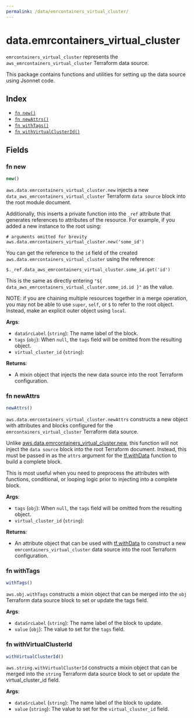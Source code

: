 ```yaml
---
permalink: /data/emrcontainers_virtual_cluster/
---
```


# data.emrcontainers_virtual_cluster

`emrcontainers_virtual_cluster` represents the `aws_emrcontainers_virtual_cluster` Terraform data source.



This package contains functions and utilities for setting up the data source using Jsonnet code.


## Index

* [`fn new()`](#fn-new)
* [`fn newAttrs()`](#fn-newattrs)
* [`fn withTags()`](#fn-withtags)
* [`fn withVirtualClusterId()`](#fn-withvirtualclusterid)

## Fields

### fn new

```ts
new()
```


`aws.data.emrcontainers_virtual_cluster.new` injects a new `data_aws_emrcontainers_virtual_cluster` Terraform `data source`
block into the root module document.

Additionally, this inserts a private function into the `_ref` attribute that generates references to attributes of the
resource. For example, if you added a new instance to the root using:

    # arguments omitted for brevity
    aws.data.emrcontainers_virtual_cluster.new('some_id')

You can get the reference to the `id` field of the created `aws.data.emrcontainers_virtual_cluster` using the reference:

    $._ref.data_aws_emrcontainers_virtual_cluster.some_id.get('id')

This is the same as directly entering `"${ data_aws_emrcontainers_virtual_cluster.some_id.id }"` as the value.

NOTE: if you are chaining multiple resources together in a merge operation, you may not be able to use `super`, `self`,
or `$` to refer to the root object. Instead, make an explicit outer object using `local`.

**Args**:
  - `dataSrcLabel` (`string`): The name label of the block.
  - `tags` (`obj`):  When `null`, the `tags` field will be omitted from the resulting object.
  - `virtual_cluster_id` (`string`): 

**Returns**:
- A mixin object that injects the new data source into the root Terraform configuration.


### fn newAttrs

```ts
newAttrs()
```


`aws.data.emrcontainers_virtual_cluster.newAttrs` constructs a new object with attributes and blocks configured for the `emrcontainers_virtual_cluster`
Terraform data source.

Unlike [aws.data.emrcontainers_virtual_cluster.new](#fn-emrcontainersvirtualclusternew), this function will not inject the `data source`
block into the root Terraform document. Instead, this must be passed in as the `attrs` argument for the
[tf.withData](https://github.com/tf-libsonnet/core/tree/main/docs#fn-withdata) function to build a complete block.

This is most useful when you need to preprocess the attributes with functions, conditional, or looping logic prior to
injecting into a complete block.

**Args**:
  - `tags` (`obj`):  When `null`, the `tags` field will be omitted from the resulting object.
  - `virtual_cluster_id` (`string`): 

**Returns**:
  - An attribute object that can be used with [tf.withData](https://github.com/tf-libsonnet/core/tree/main/docs#fn-withdata) to construct a new `emrcontainers_virtual_cluster` data source into the root Terraform configuration.


### fn withTags

```ts
withTags()
```

`aws.obj.withTags` constructs a mixin object that can be merged into the `obj`
Terraform data source block to set or update the tags field.



**Args**:
  - `dataSrcLabel` (`string`): The name label of the block to update.
  - `value` (`obj`): The value to set for the `tags` field.


### fn withVirtualClusterId

```ts
withVirtualClusterId()
```

`aws.string.withVirtualClusterId` constructs a mixin object that can be merged into the `string`
Terraform data source block to set or update the virtual_cluster_id field.



**Args**:
  - `dataSrcLabel` (`string`): The name label of the block to update.
  - `value` (`string`): The value to set for the `virtual_cluster_id` field.
